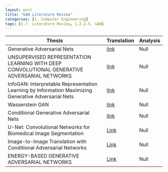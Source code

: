 ```yaml
---
layout: post 
title: "GAN Literature Review"
categories: [1. Computer Engineering]
tags: [1.7. Literature Review, 1.2.2.5. GAN]
---
```



|Thesis|Translation|Analysis|
|------|-----------|--------|
|Generative Adversarial Nets|[link](https://maizer2.github.io/1.%20computer%20engineering/2021/09/26/(GAN)Generative-Adversarial-Nets-translation.html)|Null|
|UNSUPERVISED REPRESENTATION LEARNING WITH DEEP CONVOLUTIONAL GENERATIVE ADVERSARIAL NETWORKS|[link](https://maizer2.github.io/1.%20computer%20engineering/2022/05/18/(GAN)DCGAN-translation.html)|Null|
|InfoGAN: Interpretable Representation Learning by Information Maximizing Generative Adversarial Nets|[link](https://maizer2.github.io/1.%20computer%20engineering/2022/05/26/(GAN)InfoGAN-translation.html)|Null|
|Wasserstein GAN|[link](https://maizer2.github.io/1.%20computer%20engineering/2022/05/26/(GAN)Wasserstein-GAN-translation.html)|Null|
|Conditional Generative Adversarial Nets|[link](http://maizer2.github.io/1.%20computer%20engineering/2022/06/07/(GAN)Conditional-translation.html)|Null|
|U-Net: Convolutional Networks for Biomedical Image Segmentation|[Link](http://maizer2.github.io/1.%20computer%20engineering/2022/06/07/(GAN)U-Net.html)|Null|
|Image-to-Image Translation with Conditional Adversarial Networks|[Link](http://maizer2.github.io/1.%20computer%20engineering/2022/06/07/(GAN)Image-to-Image-GAN.html)|Null|
|ENERGY-BASED GENERATIVE ADVERSARIAL NETWORKS|[Link](http://maizer2.github.io/1.%20computer%20engineering/2022/06/08/(GAN)ENERGY-BASED-GAN.html)|Null|